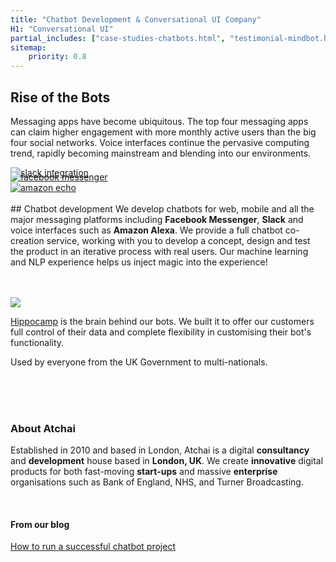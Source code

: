 ```yaml
---
title: "Chatbot Development & Conversational UI Company"
H1: "Conversational UI"
partial_includes: ["case-studies-chatbots.html", "testimonial-mindbot.html"]
sitemap:
    priority: 0.8
---
```


## Rise of the Bots
Messaging apps have become ubiquitous.  The top four messaging apps can claim higher engagement with more monthly active users than the big four social networks.  Voice interfaces continue the pervasive computing trend, rapidly becoming mainstream and blending into our environments.  

<div class="container-fluid img-form">
    <div class="row intro-logo-container">
        <div class="col-md-3 intro-logo"><a href="https://slack.com/"><img src="/img/slack.svg" alt="slack integration"></a></div>
        <div class="col-md-2 circle intro-logo"><a href="https://en-gb.messenger.com/"><img src="/img/facebook-messenger.svg" alt="facebook messenger" style="margin-top:-10px"></a></div>
        <div class="col-md-4 intro-logo"><a href="https://en.wikipedia.org/wiki/Amazon_Echo"><img src="/img/amazon-echo.svg" alt="amazon echo"></a></div>
    </div>
</div>

<br>
## Chatbot development
We develop chatbots for web, mobile and all the major messaging platforms including <strong>Facebook Messenger</strong>, <strong>Slack</strong> and voice interfaces such as <strong>Amazon Alexa</strong>.  We provide a full chatbot co-creation service, working with you to develop a concept, design and test the product in an iterative process with real users.  Our machine learning and NLP experience helps us inject magic into the experience!


<br>
<br>
<br>


<a href="/we-develop/hippocamp"><img src="/img/hippocamp-logo.svg" style="max-width:50%"></a>

<a href="/we-develop/hippocamp">Hippocamp</a> is the brain behind our bots.  We built it to offer our customers full control of their data and complete flexibility in customising their bot's functionality.</p>

Used by everyone from the UK Government to multi-nationals.

<br>
<br>
<br>

### About Atchai
Established in 2010 and based in London, Atchai is a digital <strong>consultancy</strong> and <strong>development</strong> house based in <strong>London, UK</strong>. We create <strong>innovative</strong> digital products for both fast-moving <strong>start-ups</strong> and massive <strong>enterprise</strong> organisations such as Bank of England, NHS, and Turner Broadcasting.

<br>

#### From our blog

[How to run a successful chatbot project](/blog/2016-09-02-successful-chatbot-project)<br>
